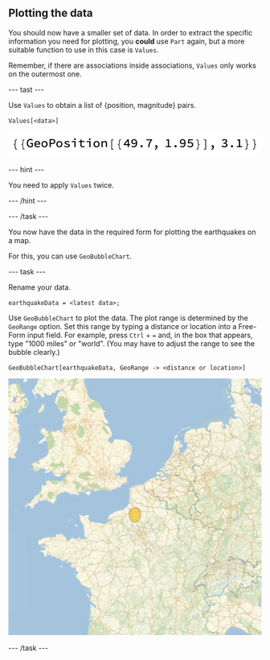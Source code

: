 ## Plotting the data

You should now have a smaller set of data. In order to extract the specific information you need for plotting, you **could** use `Part` again, but a more suitable function to use in this case is `Values`.

Remember, if there are associations inside associations, `Values` only works on the outermost one.

--- tast ---

Use `Values` to obtain a list of {position, magnitude} pairs.

```
Values[<data>]
```

![A {position, magnitude} pair](images/PositionMagnitudePair.png)

--- hint ---

You need to apply `Values` twice.

--- /hint ---

--- /task ---

You now have the data in the required form for plotting the earthquakes on a map.


For this, you can use `GeoBubbleChart`.

--- task ---

Rename your data.

```
earthquakeData = <latest data>;
```

Use `GeoBubbleChart` to plot the data.
The plot range is determined by the `GeoRange` option. Set this range by typing a distance or location into a Free-Form input field.
For example, press `Ctrl` + `=` and, in the box that appears, type "1000 miles" or "world". (You may have to adjust the range to see the bubble clearly.)

```
GeoBubbleChart[earthquakeData, GeoRange -> <distance or location>]
```

![Paris earthquake bubble](images/ParisEarthquakeBubble.png)

--- /task ---